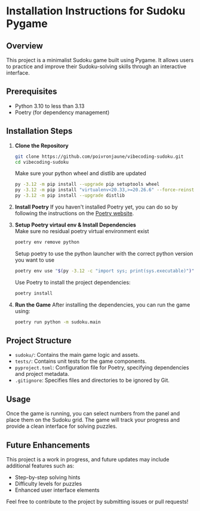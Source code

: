 # Installation Instructions for Sudoku Pygame

## Overview
This project is a minimalist Sudoku game built using Pygame. It allows users to practice and improve their Sudoku-solving skills through an interactive interface.

## Prerequisites
- Python 3.10 to less than 3.13
- Poetry (for dependency management)

## Installation Steps

1. **Clone the Repository**
   ```bash
   git clone https://github.com/poivronjaune/vibecoding-sudoku.git
   cd vibecoding-sudoku
   ```
   Make sure your python wheel and distlib are updated  
   ```bash
   py -3.12 -m pip install --upgrade pip setuptools wheel
   py -3.12 -m pip install "virtualenv<20.33,>=20.26.6" --force-reinstall  
   py -3.12 -m pip install --upgrade distlib
   ```

2. **Install Poetry**
   If you haven't installed Poetry yet, you can do so by following the instructions on the [Poetry website](https://python-poetry.org/docs/#installation).

3. **Setup Poetry virtaul env & Install Dependencies**  
   Make sure no residual poetry virtual environment exist
   ```bash   
   poetry env remove python
   ```
   Setup poetry to use the python launcher with the correct python version you want to use  
   ```bash
   poetry env use "$(py -3.12 -c "import sys; print(sys.executable)")"
   ```
   Use Poetry to install the project dependencies:
   ```bash
   poetry install
   ```

4. **Run the Game**
   After installing the dependencies, you can run the game using:
   ```bash
   poetry run python -m sudoku.main
   ```

## Project Structure
- `sudoku/`: Contains the main game logic and assets.
- `tests/`: Contains unit tests for the game components.
- `pyproject.toml`: Configuration file for Poetry, specifying dependencies and project metadata.
- `.gitignore`: Specifies files and directories to be ignored by Git.

## Usage
Once the game is running, you can select numbers from the panel and place them on the Sudoku grid. The game will track your progress and provide a clean interface for solving puzzles.

## Future Enhancements
This project is a work in progress, and future updates may include additional features such as:
- Step-by-step solving hints
- Difficulty levels for puzzles
- Enhanced user interface elements

Feel free to contribute to the project by submitting issues or pull requests!
